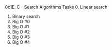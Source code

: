 0x1E. C - Search Algorithms
Tasks
0. Linear search
1. Binary search
2. Big O #0
3. Big O #1
4. Big O #2
5. Big O #3
6. Big O #4
